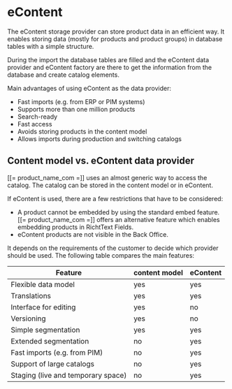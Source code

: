 # eContent

The eContent storage provider can store product data in an efficient way.
It enables storing data (mostly for products and product groups) in database tables with a simple structure. 

During the import the database tables are filled and the eContent data provider and eContent factory are there to get the information from the database and create catalog elements.

Main advantages of using eContent as the data provider:

- Fast imports (e.g. from ERP or PIM systems)
- Supports more than one million products
- Search-ready
- Fast access
- Avoids storing products in the content model
- Allows imports during production and switching catalogs

## Content model vs. eContent data provider

[[= product_name_com =]] uses an almost generic way to access the catalog.
The catalog can be stored in the content model or in eContent. 

If eContent is used, there are a few restrictions that have to be considered:

- A product cannot be embedded by using the standard embed feature. [[= product_name_com =]] offers an alternative feature which enables embedding products in RichtText Fields.
- eContent products are not visible in the Back Office.

It depends on the requirements of the customer to decide which provider should be used. The following table compares the main features:

| Feature                              | content model                                | eContent                                     |
| ------------------------------------ | -------------------------------------------- | -------------------------------------------- |
| Flexible data model                   | yes  | yes  |
| Translations                         | yes  | yes  |
| Interface for editing                | yes  | no |
| Versioning                           | yes  | no |
| Simple segmentation          | yes  | yes  |
| Extended segmentation        | no | yes  |
| Fast imports (e.g. from PIM)         | no | yes  |
| Support of large catalogs              | no | yes  |
| Staging (live and temporary space) | no | yes  |
